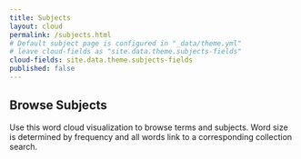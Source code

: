 ```yaml
---
title: Subjects
layout: cloud
permalink: /subjects.html
# Default subject page is configured in "_data/theme.yml"
# leave cloud-fields as "site.data.theme.subjects-fields"
cloud-fields: site.data.theme.subjects-fields
published: false
---
```


## Browse Subjects

Use this word cloud visualization to browse terms and subjects.
Word size is determined by frequency and all words link to a corresponding collection search.
